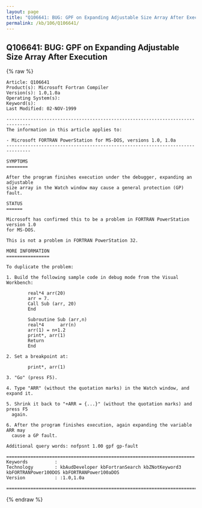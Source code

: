 ```yaml
---
layout: page
title: "Q106641: BUG: GPF on Expanding Adjustable Size Array After Execution"
permalink: /kb/106/Q106641/
---
```


## Q106641: BUG: GPF on Expanding Adjustable Size Array After Execution

{% raw %}

	Article: Q106641
	Product(s): Microsoft Fortran Compiler
	Version(s): 1.0,1.0a
	Operating System(s): 
	Keyword(s): 
	Last Modified: 02-NOV-1999
	
	-------------------------------------------------------------------------------
	The information in this article applies to:
	
	- Microsoft FORTRAN PowerStation for MS-DOS, versions 1.0, 1.0a 
	-------------------------------------------------------------------------------
	
	SYMPTOMS
	========
	
	After the program finishes execution under the debugger, expanding an adjustable
	size array in the Watch window may cause a general protection (GP) fault.
	
	STATUS
	======
	
	Microsoft has confirmed this to be a problem in FORTRAN PowerStation version 1.0
	for MS-DOS.
	
	This is not a problem in FORTRAN PowerStation 32.
	
	MORE INFORMATION
	================
	
	To duplicate the problem:
	
	1. Build the following sample code in debug mode from the Visual Workbench:
	
	        real*4 arr(20)
	        arr = 7.
	        Call Sub (arr, 20)
	        End
	
	        Subroutine Sub (arr,n)
	        real*4      arr(n)
	        arr(1) = n+1.2
	        print*, arr(1)
	        Return
	        End
	
	2. Set a breakpoint at:
	
	        print*, arr(1)
	
	3. "Go" (press F5).
	
	4. Type "ARR" (without the quotation marks) in the Watch window, and expand it.
	
	5. Shrink it back to "+ARR = {...}" (without the quotation marks) and press F5
	  again.
	
	6. After the program finishes execution, again expanding the variable ARR may
	  cause a GP fault.
	
	Additional query words: nofpsnt 1.00 gpf gp-fault
	
	======================================================================
	Keywords          :  
	Technology        : kbAudDeveloper kbFortranSearch kbZNotKeyword3 kbFORTRANPower100DOS kbFORTRANPower100aDOS
	Version           : :1.0,1.0a
	
	=============================================================================
	

{% endraw %}

